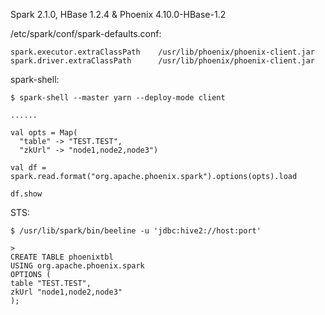 Spark 2.1.0, HBase 1.2.4 & Phoenix 4.10.0-HBase-1.2

/etc/spark/conf/spark-defaults.conf:
```
spark.executor.extraClassPath    /usr/lib/phoenix/phoenix-client.jar
spark.driver.extraClassPath      /usr/lib/phoenix/phoenix-client.jar

```

spark-shell:
```
$ spark-shell --master yarn --deploy-mode client

......

val opts = Map(
  "table" -> "TEST.TEST",
  "zkUrl" -> "node1,node2,node3")

val df = spark.read.format("org.apache.phoenix.spark").options(opts).load

df.show
```

STS:
```
$ /usr/lib/spark/bin/beeline -u 'jdbc:hive2://host:port'

>
CREATE TABLE phoenixtbl
USING org.apache.phoenix.spark
OPTIONS (
table "TEST.TEST", 
zkUrl "node1,node2,node3"
);

```